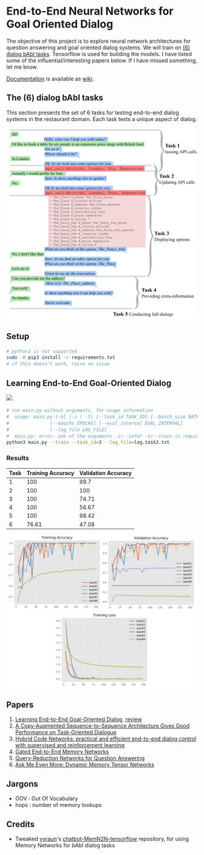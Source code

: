 # End-to-End Neural Networks for Goal Oriented Dialog

The objective of this project is to explore neural network architectures for question answering and goal oriented dialog systems. We will train on [(6) dialog bAbI tasks](https://research.fb.com/downloads/babi/). Tensorflow is used for building the models. I have listed some of the influential/interesting papers below. If I have missed something, let me know.

[Documentation](https://github.com/voicy-ai/DialogStateTracking/wiki) is available as [wiki](https://github.com/voicy-ai/DialogStateTracking/wiki).


## The (6) dialog bAbI tasks


This section presents the set of 6 tasks for testing end-to-end dialog systems in the restaurant domain. Each task tests a unique aspect of dialog. 

![](images/tasks.png)


## Setup

```bash
# python2 is not supported
sudo -H pip3 install -r requirements.txt
# if this doesn't work, raise an issue
```

## Learning End-to-End Goal-Oriented Dialog

![](https://camo.githubusercontent.com/ba1c7dbbccc5dd51d4a76cc6ef849bca65a9bf4d/687474703a2f2f692e696d6775722e636f6d2f6e7638394a4c632e706e67)

```bash
# run main.py without arguments, for usage information
#  usage: main.py [-h] (-i | -t) [--task_id TASK_ID] [--batch_size BATCH_SIZE]
#               [--epochs EPOCHS] [--eval_interval EVAL_INTERVAL]
#               [--log_file LOG_FILE]
#  main.py: error: one of the arguments -i/--infer -t/--train is required
python3 main.py --train --task_id=3 --log_file=log.task3.txt
```

### Results

Task  |  Training Accuracy  |  Validation Accuracy  |
------|---------------------|-----------------------|
1     |  100	              |  99.7		            |
2     |  100                |  100		            |
3     |  100               |  74.71		            |
4     |  100               |  56.67		            |
5     |  100               |  98.42		            |
6     |  76.61               |  47.08		            |

![](plots/collage.png)

## Papers

1. [Learning End-to-End Goal-Oriented Dialog](https://arxiv.org/abs/1605.07683), [review](https://openreview.net/forum?id=S1Bb3D5gg)
2. [A Copy-Augmented Sequence-to-Sequence Architecture Gives Good Performance on Task-Oriented Dialogue](https://www.semanticscholar.org/paper/A-Copy-Augmented-Sequence-to-Sequence-Architecture-Eric-Manning/3931e8406468948e8979a24454c05d448c46815e)
3. [Hybrid Code Networks: practical and efficient end-to-end dialog control with supervised and reinforcement learning](https://www.semanticscholar.org/paper/Hybrid-Code-Networks-practical-and-efficient-end-Williams-Asadi/0fbc76d570d68e6bd3c9701c6fcb2efa91659eb3)
4. [Gated End-to-End Memory Networks](https://www.semanticscholar.org/paper/Gated-End-to-End-Memory-Networks-Perez-Liu/46977c2e7a812e37f32eb05ba6ad16e03ee52906)
5. [Query-Reduction Networks for Question Answering](https://arxiv.org/abs/1606.04582)
6. [Ask Me Even More: Dynamic Memory Tensor Networks](https://arxiv.org/abs/1703.03939)

## Jargons

- OOV : Out Of Vocabulary
- hops : number of memory lookups

## Credits

- Tweaked [vyraun](https://github.com/vyraun/chatbot-MemN2N-tensorflow)'s [chatbot-MemN2N-tensorflow](https://github.com/vyraun/chatbot-MemN2N-tensorflow) repository, for using Memory Networks for bAbI dialog tasks
